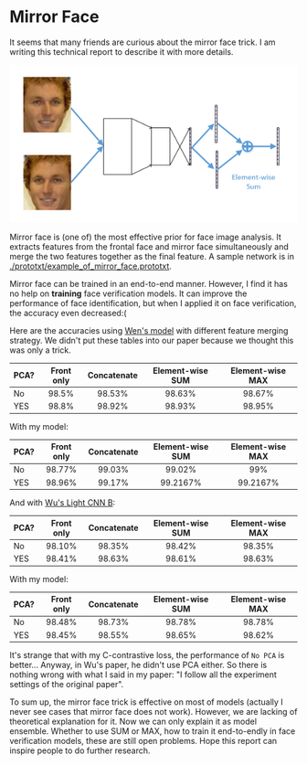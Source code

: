 # Mirror Face

It seems that many friends are curious about the mirror face trick. I am writing this technical report to describe it with more details.

![mirror](mirror.png)

Mirror face is (one of) the most effective prior for face image analysis. 
It extracts features from the frontal face and mirror face simultaneously and merge the two features together as the final feature. A sample network is in [./prototxt/example_of_mirror_face.prototxt](https://github.com/happynear/NormFace/blob/master/prototxt/example_of_mirror_face.prototxt).

Mirror face can be trained in an end-to-end manner.
However, I find it has no help on **training** face verification models.
It can improve the performance of face identification, but when I applied it on face verification, the accuracy even decreased:(

Here are the accuracies using [Wen's model](https://github.com/ydwen/caffe-face) with different feature merging strategy.
We didn't put these tables into our paper because we thought this was only a trick.

| PCA? | Front only  | Concatenate | Element-wise SUM | Element-wise MAX |
| ---- |:-----------:|:-----------:|:----------------:|:----------------:|
| No   | 98.5%       |98.53%       |98.63%            |98.67%            |
| YES  | 98.8%       |98.92%       |98.93%            |98.95%            |

With my model:

| PCA? | Front only  | Concatenate | Element-wise SUM | Element-wise MAX |
| ---- |:-----------:|:-----------:|:----------------:|:----------------:|
| No   | 98.77%      |99.03%       |99.02%            |99%               |
| YES  | 98.96%      |99.17%       |99.2167%          |99.2167%          |

And with [Wu's Light CNN B](https://github.com/AlfredXiangWu/face_verification_experiment):

| PCA? | Front only  | Concatenate | Element-wise SUM | Element-wise MAX |
| ---- |:-----------:|:-----------:|:----------------:|:----------------:|
| No   | 98.10%      |98.35%       |98.42%            |98.35%            |
| YES  | 98.41%      |98.63%       |98.61%            |98.63%            |

With my model:

| PCA? | Front only  | Concatenate | Element-wise SUM | Element-wise MAX |
| ---- |:-----------:|:-----------:|:----------------:|:----------------:|
| No   | 98.48%      |98.73%       |98.78%            |98.78%            |
| YES  | 98.45%      |98.55%       |98.65%            |98.62%            |

It's strange that with my C-contrastive loss, the performance of `No PCA` is better... Anyway, in Wu's paper, he didn't use PCA either. So there is nothing wrong with what I said in my paper: "I follow all the experiment settings of the original paper".

To sum up, the mirror face trick is effective on most of models (actually I never see cases that mirror face does not work). However, we are lacking of theoretical explanation for it. Now we can only explain it as model ensemble. Whether to use SUM or MAX, how to train it end-to-endly in face verification models, these are still open problems. Hope this report can inspire people to do further research.
